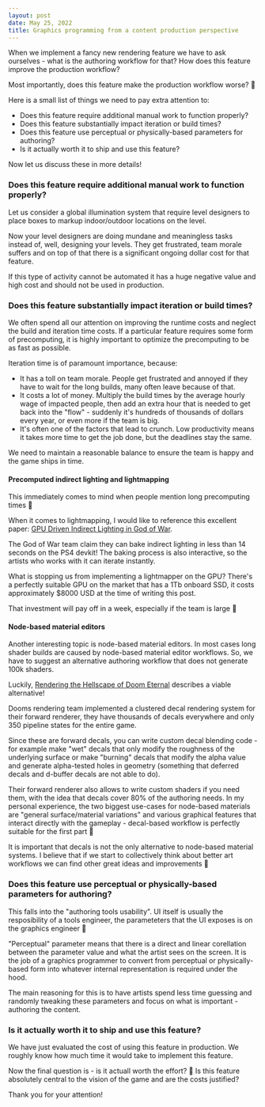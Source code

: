 ```yaml
---
layout: post
date: May 25, 2022
title: Graphics programming from a content production perspective
---
```


When we implement a fancy new rendering feature we have to ask ourselves - what is the authoring workflow for that? How does this feature improve the production workflow?

Most importantly, does this feature make the production workflow worse? 🙂

Here is a small list of things we need to pay extra attention to:

* Does this feature require additional manual work to function properly?
* Does this feature substantially impact iteration or build times?
* Does this feature use perceptual or physically-based parameters for authoring?
* Is it actually worth it to ship and use this feature?

Now let us discuss these in more details!

### Does this feature require additional manual work to function properly?

Let us consider a global illumination system that require level designers to place boxes to markup indoor/outdoor locations on the level.

Now your level designers are doing mundane and meaningless tasks instead of, well, designing your levels. They get frustrated, team morale suffers and on top of that there is a significant ongoing dollar cost for that feature.

If this type of activity cannot be automated it has a huge negative value and high cost and should not be used in production.

### Does this feature substantially impact iteration or build times?

We often spend all our attention on improving the runtime costs and neglect the build and iteration time costs. If a particular feature requires some form of precomputing, it is highly important to optimize the precomputing to be as fast as possible.

Iteration time is of paramount importance, because:
* It has a toll on team morale. People get frustrated and annoyed if they have to wait for the long builds, many often leave because of that.
* It costs a lot of money. Multiply the build times by the average hourly wage of impacted people, then add an extra hour that is needed to get back into the "flow" - suddenly it's hundreds of thousands of dollars every year, or even more if the team is big.
* It's often one of the factors that lead to crunch. Low productivity means it takes more time to get the job done, but the deadlines stay the same.

We need to maintain a reasonable balance to ensure the team is happy and the game ships in time.

#### Precomputed indirect lighting and lightmapping

This immediately comes to mind when people mention long precomputing times 🙂

When it comes to lightmapping, I would like to reference this excellent paper: [GPU Driven Indirect Lighting in God of War](https://ubm-twvideo01.s3.amazonaws.com/o1/vault/gdc2019/presentations/Hobson_Josh_The_Indirect_Lighting.pdf).

The God of War team claim they can bake indirect lighting in less than 14 seconds on the PS4 devkit! The baking process is also interactive, so the artists who works with it can iterate instantly.

What is stopping us from implementing a lightmapper on the GPU? There's a perfectly suitable GPU on the market that has a 1Tb onboard SSD, it costs approximately $8000 USD at the time of writing this post.

That investment will pay off in a week, especially if the team is large 🙂

#### Node-based material editors

Another interesting topic is node-based material editors. In most cases long shader builds are caused by node-based material editor workflows. So, we have to suggest an alternative authoring workflow that does not generate 100k shaders.

Luckily, [Rendering the Hellscape of Doom Eternal](https://advances.realtimerendering.com/s2020/RenderingDoomEternal.pdf) describes a viable alternative!

Dooms rendering team implemented a clustered decal rendering system for their forward renderer, they have thousands of decals everywhere and only 350 pipeline states for the entire game.

Since these are forward decals, you can write custom decal blending code - for example make "wet" decals that only modify the roughness of the underlying surface or make "burning" decals that modify the alpha value and generate alpha-tested holes in geometry (something that deferred decals and d-buffer decals are not able to do).

Their forward renderer also allows to write custom shaders if you need them, with the idea that decals cover 80% of the authoring needs. In my personal experience, the two biggest use-cases for node-based materials are "general surface/material variations" and various graphical features that interact directly with the gameplay - decal-based workflow is perfectly suitable for the first part 🙂

It is important that decals is not the only alternative to node-based material systems. I believe that if we start to collectively think about better art workflows we can find other great ideas and improvements 🙂

### Does this feature use perceptual or physically-based parameters for authoring?

This falls into the "authoring tools usability". UI itself is usually the resposibility of a tools engineer, the parameteters that the UI exposes is on the graphics engineer 🙂

"Perceptual" parameter means that there is a direct and linear corellation between the parameter value and what the artist sees on the screen. It is the job of a graphics programmer to convert from perceptual or physically-based form into whatever internal representation is required under the hood.

The main reasoning for this is to have artists spend less time guessing and randomly tweaking these parameters and focus on what is important - authoring the content. 

### Is it actually worth it to ship and use this feature?

We have just evaluated the cost of using this feature in production. We roughly know how much time it would take to implement this feature.

Now the final question is - is it actuall worth the effort? 🙂 Is this feature absolutely central to the vision of the game and are the costs justified?

Thank you for your attention!
